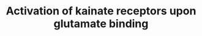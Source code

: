 ---
annotations:
- type: Cell Type Ontology
  value: neuron
- type: Pathway Ontology
  value: neuron-to-neuron signaling pathway via the chemical synapse
authors:
- ReactomeTeam
- DeSl
- Marvin M2
description: Kainate receptors are found both in the presynaptc terminals and the
  postsynaptic neurons.  <br>Kainate receptor activation could lead to either ionotropic
  activity (influx of Ca2+ or Na+ and K+) in the postsynaptic neuron or coupling of
  the receptor with G proteins in the presynaptic and the postsynaptic neurons. <br>Kainate
  receptors are tetramers made from subunits GRIK1-5 or GluR5-7 and KA1-2. Activation
  of kainate receptors made from GRIK1 or KA2 release Ca2+ from the intracellular
  stores in a G protein-dependent manner. The G protein involved in this process is
  sensitive to pertussis toxin.  View original pathway at [http://www.reactome.org/PathwayBrowser/#DIAGRAM=451326
  Reactome].
last-edited: 2021-01-25
organisms:
- Homo sapiens
redirect_from:
- /index.php/Pathway:WP4456
- /instance/WP4456
schema-jsonld:
- '@context': https://schema.org/
  '@id': https://wikipathways.github.io/pathways/WP4456.html
  '@type': Dataset
  creator:
    '@type': Organization
    name: WikiPathways
  description: Kainate receptors are found both in the presynaptc terminals and the
    postsynaptic neurons.  <br>Kainate receptor activation could lead to either ionotropic
    activity (influx of Ca2+ or Na+ and K+) in the postsynaptic neuron or coupling
    of the receptor with G proteins in the presynaptic and the postsynaptic neurons.
    <br>Kainate receptors are tetramers made from subunits GRIK1-5 or GluR5-7 and
    KA1-2. Activation of kainate receptors made from GRIK1 or KA2 release Ca2+ from
    the intracellular stores in a G protein-dependent manner. The G protein involved
    in this process is sensitive to pertussis toxin.  View original pathway at [http://www.reactome.org/PathwayBrowser/#DIAGRAM=451326
    Reactome].
  keywords:
  - complex
  - 'GNG10 '
  - 'GNB2 '
  - 'Edited GRIK 1 (GluR5) '
  - 'DLG4 '
  - 'DLG1 '
  - L-Glu
  - receptor-glutamate
  - 'GNGT1 '
  - 'GNB1 '
  - 'Cl- '
  - 'CALM1 '
  - 'L-Glu '
  - Kainate
  - 'GNG13 '
  - 'GNB4 '
  - 'GNG3 '
  - 'GNG4 '
  - Na+
  - Kainate receptor subunits bind Cl- ion in the anion binding site in the ligand
    binding domain. The dimer is stabilized by the presence of one Cl- ion which binds
    within the dimer interface.
  - 1/2/3
  - 'PLCB1 '
  - 'GRIK1 '
  - beta-gamma:PLC beta
  - G-protein
  - Kainate Receptors
  - Receptor-glutamate
  - 'GNG12 '
  - 'DLG3 '
  - 'PLCB2 '
  - 'GRIK3 '
  - 'GNG7 '
  - 'GNG8 '
  - 'GNB5 '
  - 'GNG11 '
  - 'GRIK5 '
  - Ca2+
  - receptor-glutamate-Gprotein complex
  - GRIK 3 homomer
  - glutamate complex
  - Edited Kainate
  - 'NCALD '
  - receptors
  - GRIK3 homomer
  - 'GRIK4 '
  - 'GRIK2 '
  - 'GNG2 '
  - 'GNB3 '
  - 'GNG5 '
  - 'Edited GRIK2 (GluR6) '
  - 'PLCB3 '
  - 'GNGT2 '
  license: CC0
  name: Activation of kainate receptors upon glutamate binding
seo: CreativeWork
title: Activation of kainate receptors upon glutamate binding
wpid: WP4456
---
